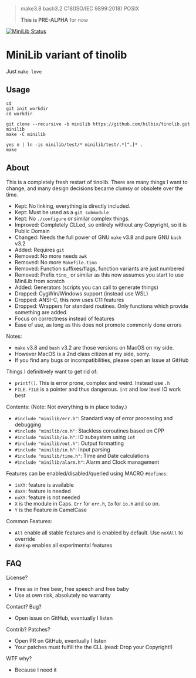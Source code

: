 > make3.8 bash3.2 C18(ISO/IEC 9899:2018) POSIX
>
> **This is PRE-ALPHA** for now

[![MiniLib Status](https://api.cirrus-ci.com/github/hilbix/tinolib.svg?branch=minilib)](https://cirrus-ci.com/github/hilbix/tinolib/minilib)

# MiniLib variant of tinolib

Just `make love`

## Usage

	cd
	git init workdir
	cd workdir

	git clone --recursive -b minilib https://github.com/hilbix/tinolib.git minilib
	make -C minilib

	yes n | ln -is minilib/test/* minilib/test/.*[^.]* .
	make


## About

This is a completely fresh restart of tinolib.
There are many things I want to change,
and many design decisions became clumsy or obsolete
over the time.

- Kept: No linking, everything is directly included.
- Kept: Must be used as a `git submodule`
- Kept: No `./configure` or similar complex things.
- Improved: Completely CLLed, so entirely without any Copyright, so it is Public Domain
- Changed: Needs the full power of GNU `make` v3.8 and pure GNU `bash` v3.2
- Added: Requires `git`
- Removed: No more needs `awk`
- Removed: No more `Makefile.tino`
- Removed: Function suffixes/flags, function variants are just numbered
- Removed: Prefix `tino_` or similar as this now assumes you start to use MiniLib from scratch
- Added: Generators (scripts you can call to generate things)
- Dropped: CygWin/Windows support (instead use WSL)
- Dropped: ANSI-C, this now uses C11 features
- Dropped: Wrappers for standard routines.  Only functions which provide something are added.
- Focus on correctness instead of features
- Ease of use, as long as this does not promote commonly done errors

Notes:

- `make` v3.8 and `bash` v3.2 are those versions on MacOS on my side.
- However MacOS is a 2nd class citizen at my side, sorry.
- If you find any bugs or incompatibilities, please open an Issue at GitHub

Things I definitively want to get rid of:

- `printf()`.  This is error prone, complex and weird.  Instead use `.h`
- `FILE`.  `FILE` is a pointer and thus dangerous.  `int` and low level IO work best

Contents: (Note: Not everything is in place today.)

- `#include "minilib/err.h"`: Standard way of error processing and debugging
- `#include "minilib/co.h"`: Stackless coroutines based on CPP
- `#include "minilib/io.h"`: IO subsystem using `int`
- `#include "minilib/out.h"`: Output formatting
- `#include "minilib/in.h"`: Input parsing
- `#include "minilib/time.h"`: Time and Date calculations
- `#include "minilib/alarm.h"`: Alarm and Clock management

Features can be enabled/disabled/queried using MACRO `#defines`:

- `isXY`: feature is available
- `doXY`: feature is needed
- `noXY`: feature is not needed
- `X` is the module in Caps.  `Err` for `err.h`, `Io` for `io.h` and so on.
- `Y` is the Feature in CamelCase

Common Features:

- `All` enable all stable features and is enabled by default.  Use `noXAll` to override
- `doXExp` enables all experimental features


## FAQ

License?

- Free as in free beer, free speech and free baby
- Use at own risk, absolutely no warranty

Contact?  Bug?

- Open issue on GitHub, eventually I listen

Contrib?  Patches?

- Open PR on GitHub, eventually I listen
- Your patches must fulfill the the CLL (read: Drop your Copyright!)

WTF why?

- Because I need it

